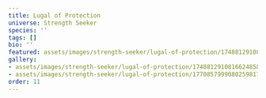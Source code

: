 ```yaml
---
title: Lugal of Protection
universe: Strength Seeker
species: ''
tags: []
bio: ''
featured: assets/images/strength-seeker/lugal-of-protection/1748812910816624858_3.jpg
gallery:
- assets/images/strength-seeker/lugal-of-protection/1748812910816624858_3.jpg
- assets/images/strength-seeker/lugal-of-protection/1770857999080259817_1.jpg
order: 11
---
```

